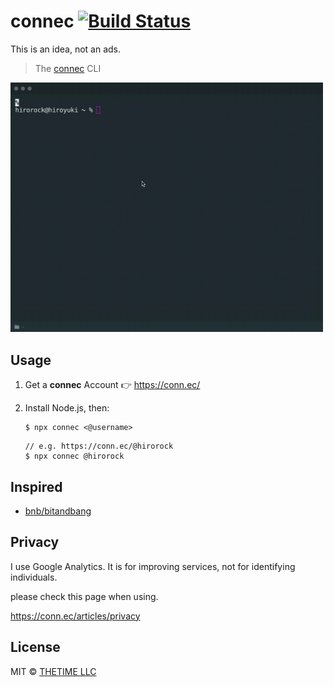 # connec [![Build Status](https://travis-ci.org/THETIMEINC/connec.svg?branch=master)](https://travis-ci.org/THETIMEINC/connec)

This is an idea, not an ads.

> The [connec](https://conn.ec/) CLI

<img src="screenshot.gif" width="500">

## Usage

1. Get a **connec** Account 👉 https://conn.ec/
2. Install Node.js, then:

   ```shell
   $ npx connec <@username>
   ```

   ```
   // e.g. https://conn.ec/@hirorock
   $ npx connec @hirorock
   ```

## Inspired

- [bnb/bitandbang](https://github.com/bnb/bitandbang)

## Privacy

I use Google Analytics.
It is for improving services, not for identifying individuals.

please check this page when using.

https://conn.ec/articles/privacy

## License

MIT © [THETIME LLC](https://thetime.com/?ref=thetimeinc/connec)

